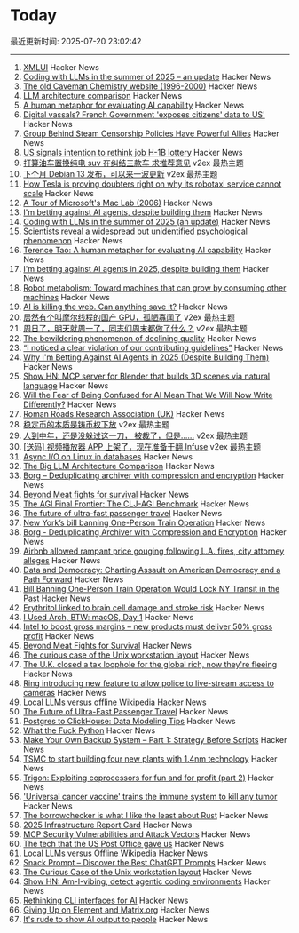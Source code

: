 # Today

最近更新时间: 2025-07-20 23:02:42

--- 
1. [XMLUI](https://blog.jonudell.net/2025/07/18/introducing-xmlui/) Hacker News
2. [Coding with LLMs in the summer of 2025 – an update](https://antirez.com/news/154) Hacker News
3. [The old Caveman Chemistry website (1996-2000)](https://cavemanchemistry.com/oldcave/) Hacker News
4. [LLM architecture comparison](https://magazine.sebastianraschka.com/p/the-big-llm-architecture-comparison) Hacker News
5. [A human metaphor for evaluating AI capability](https://mathstodon.xyz/@tao/114881418225852441) Hacker News
6. [Digital vassals? French Government 'exposes citizens' data to US'](https://brusselssignal.eu/2025/07/digital-vassals-french-government-exposes-citizens-data-to-us/) Hacker News
7. [Group Behind Steam Censorship Policies Have Powerful Allies](https://web.archive.org/web/20250719204151/https://www.vice.com/en/article/group-behind-steam-censorship-policies-have-powerful-allies-and-targeted-popular-games-with-outlandish-claims/) Hacker News
8. [US signals intention to rethink job H-1B lottery](https://www.theregister.com/2025/07/20/h_1b_job_lottery/) Hacker News
9. [打算油车置换纯电 suv 在纠结三款车 求推荐意见](https://www.v2ex.com/t/1146391) v2ex 最热主题
10. [下个月 Debian 13 发布，可以来一波更新](https://www.v2ex.com/t/1146388) v2ex 最热主题
11. [How Tesla is proving doubters right on why its robotaxi service cannot scale](https://www.aol.com/elon-gambling-tesla-proving-doubters-090300237.html) Hacker News
12. [A Tour of Microsoft's Mac Lab (2006)](https://davidweiss.blogspot.com/2006/04/tour-of-microsofts-mac-lab.html) Hacker News
13. [I'm betting against AI agents, despite building them](https://utkarshkanwat.com/writing/betting-against-agents/) Hacker News
14. [Coding with LLMs in the summer of 2025 (an update)](https://antirez.com/news/154) Hacker News
15. [Scientists reveal a widespread but unidentified psychological phenomenon](https://www.psypost.org/scientists-reveal-a-widespread-but-previously-unidentified-psychological-phenomenon/) Hacker News
16. [Terence Tao: A human metaphor for evaluating AI capability](https://mathstodon.xyz/@tao/114881418225852441) Hacker News
17. [I'm betting against AI agents in 2025, despite building them](https://utkarshkanwat.com/writing/betting-against-agents/) Hacker News
18. [Robot metabolism: Toward machines that can grow by consuming other machines](https://www.science.org/doi/10.1126/sciadv.adu6897) Hacker News
19. [AI is killing the web. Can anything save it?](https://www.economist.com/business/2025/07/14/ai-is-killing-the-web-can-anything-save-it) Hacker News
20. [居然有个叫摩尔线程的国产 GPU，孤陋寡闻了](https://www.v2ex.com/t/1146404) v2ex 最热主题
21. [周日了，明天就周一了，同志们周末都做了什么？](https://www.v2ex.com/t/1146401) v2ex 最热主题
22. [The bewildering phenomenon of declining quality](https://english.elpais.com/culture/2025-07-20/the-bewildering-phenomenon-of-declining-quality.html) Hacker News
23. [“I noticed a clear violation of our contributing guidelines”](https://github.com/antiwork/flexile/pull/427#issuecomment-3079688548) Hacker News
24. [Why I'm Betting Against AI Agents in 2025 (Despite Building Them)](https://utkarshkanwat.com/writing/betting-against-agents/) Hacker News
25. [Show HN: MCP server for Blender that builds 3D scenes via natural language](https://blender-mcp-psi.vercel.app/) Hacker News
26. [Will the Fear of Being Confused for AI Mean That We Will Now Write Differently?](https://3quarksdaily.com/3quarksdaily/2025/06/will-the-fear-of-being-confused-for-ai-mean-that-we-will-now-write-differently.html) Hacker News
27. [Roman Roads Research Association (UK)](https://www.romanroads.org/index.html) Hacker News
28. [稳定币的本质是铸币权下放](https://www.v2ex.com/t/1146398) v2ex 最热主题
29. [人到中年，还是没躲过这一刀， 被裁了，但是......](https://www.v2ex.com/t/1146397) v2ex 最热主题
30. [[送码] 视频播放器 APP 上架了，现在准备干翻 Infuse](https://www.v2ex.com/t/1146394) v2ex 最热主题
31. [Async I/O on Linux in databases](https://blog.canoozie.net/async-i-o-on-linux-and-durability/) Hacker News
32. [The Big LLM Architecture Comparison](https://magazine.sebastianraschka.com/p/the-big-llm-architecture-comparison) Hacker News
33. [Borg – Deduplicating archiver with compression and encryption](https://www.borgbackup.org/) Hacker News
34. [Beyond Meat fights for survival](https://foodinstitute.com/focus/beyond-meat-fights-for-survival/) Hacker News
35. [The AGI Final Frontier: The CLJ-AGI Benchmark](https://raspasov.posthaven.com/the-agi-final-frontier-the-clj-agi-benchmark) Hacker News
36. [The future of ultra-fast passenger travel](https://spaceambition.substack.com/p/beyond-the-sound-barrier) Hacker News
37. [New York’s bill banning One-Person Train Operation](https://www.etany.org/statements/impeding-progress-costing-riders-opto) Hacker News
38. [Borg - Deduplicating Archiver with Compression and Encryption](https://www.borgbackup.org/) Hacker News
39. [Airbnb allowed rampant price gouging following L.A. fires, city attorney alleges](https://www.latimes.com/california/story/2025-07-19/airbnb-allowed-price-gouging-following-l-a-fires-city-attorney-alleges-in-lawsuit) Hacker News
40. [Data and Democracy: Charting Assault on American Democracy and a Path Forward](https://data4democracy.substack.com/p/on-data-and-democracy-mid-year-roundup) Hacker News
41. [Bill Banning One-Person Train Operation Would Lock NY Transit in the Past](https://www.etany.org/statements/impeding-progress-costing-riders-opto) Hacker News
42. [Erythritol linked to brain cell damage and stroke risk](https://www.sciencedaily.com/releases/2025/07/250718035156.htm) Hacker News
43. [I Used Arch, BTW: macOS, Day 1](https://yberreby.com/posts/i-used-arch-btw-macos-day-1/) Hacker News
44. [Intel to boost gross margins – new products must deliver 50% gross profit](https://www.tomshardware.com/tech-industry/semiconductors/intel-draws-a-line-in-the-sand-to-boost-gross-margins-new-products-must-deliver-50-percent-to-get-the-green-light) Hacker News
45. [Beyond Meat Fights for Survival](https://foodinstitute.com/focus/beyond-meat-fights-for-survival/) Hacker News
46. [The curious case of the Unix workstation layout](https://thejpster.org.uk/blog/blog-2025-07-19/) Hacker News
47. [The U.K. closed a tax loophole for the global rich, now they're fleeing](https://www.wsj.com/world/uk/the-u-k-closed-a-tax-loophole-for-the-global-rich-now-theyre-fleeing-f078cce4) Hacker News
48. [Ring introducing new feature to allow police to live-stream access to cameras](https://www.eff.org/deeplinks/2025/07/amazon-ring-cashes-techno-authoritarianism-and-mass-surveillance) Hacker News
49. [Local LLMs versus offline Wikipedia](https://evanhahn.com/local-llms-versus-offline-wikipedia/) Hacker News
50. [The Future of Ultra-Fast Passenger Travel](https://spaceambition.substack.com/p/beyond-the-sound-barrier) Hacker News
51. [Postgres to ClickHouse: Data Modeling Tips](https://clickhouse.com/blog/postgres-to-clickhouse-data-modeling-tips-v2) Hacker News
52. [What the Fuck Python](https://colab.research.google.com/github/satwikkansal/wtfpython/blob/master/irrelevant/wtf.ipynb) Hacker News
53. [Make Your Own Backup System – Part 1: Strategy Before Scripts](https://it-notes.dragas.net/2025/07/18/make-your-own-backup-system-part-1-strategy-before-scripts/) Hacker News
54. [TSMC to start building four new plants with 1.4nm technology](https://www.taipeitimes.com/News/front/archives/2025/07/20/2003840583) Hacker News
55. [Trigon: Exploiting coprocessors for fun and for profit (part 2)](https://alfiecg.uk/2025/07/16/Trigon.html) Hacker News
56. ['Universal cancer vaccine' trains the immune system to kill any tumor](https://newatlas.com/cancer/universal-cancer-vaccine/) Hacker News
57. [The borrowchecker is what I like the least about Rust](https://viralinstruction.com/posts/borrowchecker/) Hacker News
58. [2025 Infrastructure Report Card](https://infrastructurereportcard.org/) Hacker News
59. [MCP Security Vulnerabilities and Attack Vectors](https://forgecode.dev/blog/prevent-attacks-on-mcp/) Hacker News
60. [The tech that the US Post Office gave us](https://www.theverge.com/report/709749/usps-250th-anniversary-pioneer-modern-technology) Hacker News
61. [Local LLMs versus Offline Wikipedia](https://evanhahn.com/local-llms-versus-offline-wikipedia/) Hacker News
62. [Snack Prompt – Discover the Best ChatGPT Prompts](https://snackprompt.com) Hacker News
63. [The Curious Case of the Unix workstation layout](https://thejpster.org.uk/blog/blog-2025-07-19/) Hacker News
64. [Show HN: Am-I-vibing, detect agentic coding environments](https://github.com/ascorbic/am-i-vibing) Hacker News
65. [Rethinking CLI interfaces for AI](https://www.notcheckmark.com/2025/07/rethinking-cli-interfaces-for-ai/) Hacker News
66. [Giving Up on Element and Matrix.org](https://xn--gckvb8fzb.com/giving-up-on-element-and-matrixorg/) Hacker News
67. [It's rude to show AI output to people](https://distantprovince.by/posts/its-rude-to-show-ai-output-to-people/) Hacker News
